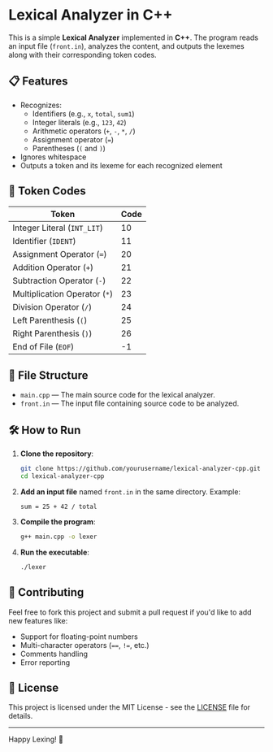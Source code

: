 # Lexical Analyzer in C++

This is a simple **Lexical Analyzer** implemented in **C++**. The program reads an input file (`front.in`), analyzes the content, and outputs the lexemes along with their corresponding token codes.

## 📋 Features

- Recognizes:
  - Identifiers (e.g., `x`, `total`, `sum1`)
  - Integer literals (e.g., `123`, `42`)
  - Arithmetic operators (`+`, `-`, `*`, `/`)
  - Assignment operator (`=`)
  - Parentheses (`(` and `)`)
- Ignores whitespace
- Outputs a token and its lexeme for each recognized element

## 🧠 Token Codes

| Token        | Code |
|--------------|------|
| Integer Literal (`INT_LIT`) | 10   |
| Identifier (`IDENT`)        | 11   |
| Assignment Operator (`=`)   | 20   |
| Addition Operator (`+`)     | 21   |
| Subtraction Operator (`-`)  | 22   |
| Multiplication Operator (`*`)| 23  |
| Division Operator (`/`)     | 24   |
| Left Parenthesis (`(`)      | 25   |
| Right Parenthesis (`)`)     | 26   |
| End of File (`EOF`)         | -1   |

## 📁 File Structure

- `main.cpp` — The main source code for the lexical analyzer.
- `front.in` — The input file containing source code to be analyzed.

## 🛠️ How to Run

1. **Clone the repository**:
    ```bash
    git clone https://github.com/yourusername/lexical-analyzer-cpp.git
    cd lexical-analyzer-cpp
    ```

2. **Add an input file** named `front.in` in the same directory. Example:
    ```
    sum = 25 + 42 / total
    ```

3. **Compile the program**:
    ```bash
    g++ main.cpp -o lexer
    ```

4. **Run the executable**:
    ```bash
    ./lexer
    ```



## 🤝 Contributing

Feel free to fork this project and submit a pull request if you'd like to add new features like:
- Support for floating-point numbers
- Multi-character operators (`==`, `!=`, etc.)
- Comments handling
- Error reporting

## 📄 License

This project is licensed under the MIT License - see the [LICENSE](LICENSE) file for details.

---

Happy Lexing! 🚀
